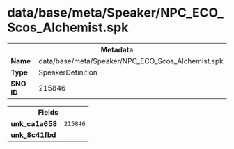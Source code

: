 <h1>data/base/meta/Speaker/NPC_ECO_Scos_Alchemist.spk</h1><table><tr><th colspan="100%">Metadata</th></tr><tr><td><b>Name</b></td><td>data/base/meta/Speaker/NPC_ECO_Scos_Alchemist.spk</td></tr><tr><td><b>Type</b></td><td>SpeakerDefinition</td></tr><tr><td><b>SNO ID</b></td><td>215846</td></tr></table>

<table><tr><th colspan="100%">Fields</th></tr><tr><td><b>unk_ca1a658</b></td><td><code>215846</code></td></tr><tr><td><b>unk_8c41fbd</b></td><td></td></tr></table>

